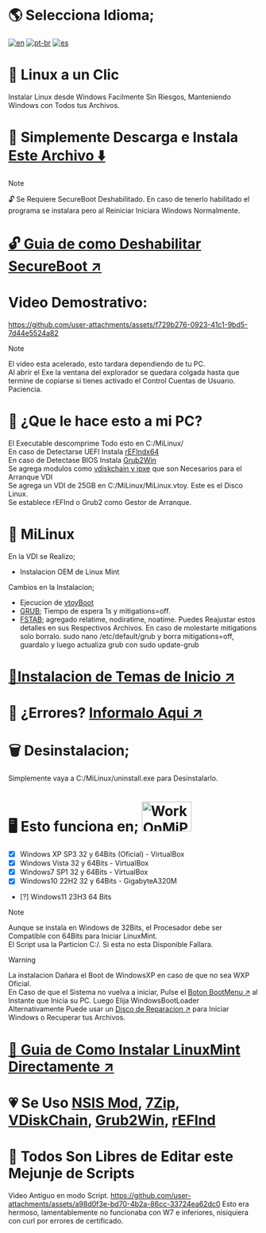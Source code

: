 # 🌎 Selecciona Idioma; 
[![en](https://img.shields.io/badge/English-en-red.svg)](README.md)
[![pt-br](https://img.shields.io/badge/Português-pt--br-green.svg)](README.pt-br.md)
[![es](https://img.shields.io/badge/Espa%C3%B1ol-es-yellow.svg)](README.es-419.md)

# 🐧 Linux a un Clic
Instalar Linux desde Windows Facilmente
Sin Riesgos, Manteniendo Windows con Todos tus Archivos.

# 💾 Simplemente Descarga e Instala [Este Archivo ⬇️](https://master.dl.sourceforge.net/project/linuxoneclick/MiLinuxVDI.exe?viasf=1)  

>[!NOTE]
> 🔓 Se Requiere SecureBoot Deshabilitado. En caso de tenerlo habilitado el programa se instalara pero al Reiniciar Iniciara Windows Normalmente.
# [🔓 Guia de como Deshabilitar SecureBoot ↗️](Guias/SecureBoot.md)

# Video Demostrativo: 
https://github.com/user-attachments/assets/f729b276-0923-41c1-9bd5-7d44e5524a82
>[!NOTE]
> El video esta acelerado, esto tardara dependiendo de tu PC.<br>
> Al abrir el Exe la ventana del explorador se quedara colgada hasta que termine de copiarse si tienes activado el Control Cuentas de Usuario. Paciencia.

# 🤨 ¿Que le hace esto a mi PC?
El Executable descomprime Todo esto en C:/MiLinux/ <br>
En caso de Detectarse UEFI Instala [rEFIndx64](https://www.rodsbooks.com/refind/) <br>
En caso de Detectase BIOS Instala [Grub2Win](https://sourceforge.net/projects/grub2win/) <br>
Se agrega modulos como [vdiskchain y ipxe](https://github.com/ventoy/vdiskchain) que son Necesarios para el Arranque VDI <br>
Se agrega un VDI de 25GB en C:/MiLinux/MiLinux.vtoy. Este es el Disco Linux. <br>
Se establece rEFInd o Grub2 como Gestor de Arranque. <br>

# 🐧 MiLinux 
En la VDI se Realizo;
* Instalacion OEM de Linux Mint
  
Cambios en la Instalacion;
* Ejecucion de [vtoyBoot](https://github.com/ventoy/vtoyboot)
* [GRUB](https://es.wikipedia.org/wiki/GNU_GRUB); Tiempo de espera 1s y mitigations=off.
* [FSTAB](https://es.wikipedia.org/wiki/Fstab); agregado relatime, nodiratime, noatime.
Puedes Reajustar estos detalles en sus Respectivos Archivos.
En caso de molestarte mitigations solo borralo. sudo nano /etc/default/grub y borra mitigations=off, guardalo y luego actualiza grub con sudo update-grub

# [🌄Instalacion de Temas de Inicio ↗️](Guias/Temas.md)

# 💢 ¿Errores? [Informalo Aqui ↗️](https://github.com/weskerty/LinuxOneClick/issues/new)

# 🗑️ Desinstalacion;
Simplemente vaya a C:/MiLinux/uninstall.exe para Desinstalarlo.

# 🖥️ Esto funciona en;  <img src="https://github.com/user-attachments/assets/8ff47ebe-780f-4d4b-894f-779c0887d844" alt="WorkOnMiPCGG" width="100" height="60"/>

- [x] Windows XP SP3 32 y 64Bits (Oficial) - VirtualBox
- [x] Windows Vista 32 y 64Bits - VirtualBox
- [x] Windows7 SP1 32 y 64Bits - VirtualBox
- [x] Windows10 22H2 32 y 64Bits - GigabyteA320M
- [?] Windows11 23H3 64 Bits 

>[!NOTE]
> Aunque se instala en Windows de 32Bits, el Procesador debe ser Compatible con 64Bits para Iniciar LinuxMint. <br>
> El Script usa la Particion C:/. Si esta no esta Disponible Fallara. <br>

> [!WARNING]
> La instalacion Dañara el Boot de WindowsXP en caso de que no sea WXP Oficial. <br>
> En Caso de que el Sistema no vuelva a iniciar, Pulse el [Boton BootMenu ↗️](Guias/BootMenu.md) al Instante que Inicia su PC. Luego Elija WindowsBootLoader<br>
> Alternativamente Puede usar un [Disco de Reparacion ↗️](https://sergeistrelec.name/winpe-10-8-sergei-strelec-english/237-winpe-11-10-8-sergei-strelec-x86x64native-x86-20240711-english-version.html) para Iniciar Windows o Recuperar tus Archivos. <br>
# [💽 Guia de Como Instalar LinuxMint Directamente ↗️](Guias/LinuxInstall.md)

# 💗 Se Uso [NSIS Mod](https://sourceforge.net/projects/nsisbi/files/nsisbi3.04.1/), [7Zip](https://7zip-es.updatestar.com/), [VDiskChain](https://github.com/ventoy/vdiskchain), [Grub2Win](https://sourceforge.net/projects/grub2win/files/), [rEFInd](https://www.rodsbooks.com/refind/)

# 📝 Todos Son Libres de Editar este Mejunje de Scripts 

Video Antiguo en modo Script. 
https://github.com/user-attachments/assets/a98d0f3e-bd70-4b2a-86cc-33724ea62dc0
Esto era hermoso, lamentablemente no funcionaba con W7 e inferiores, nisiquiera con curl por errores de certificado.
